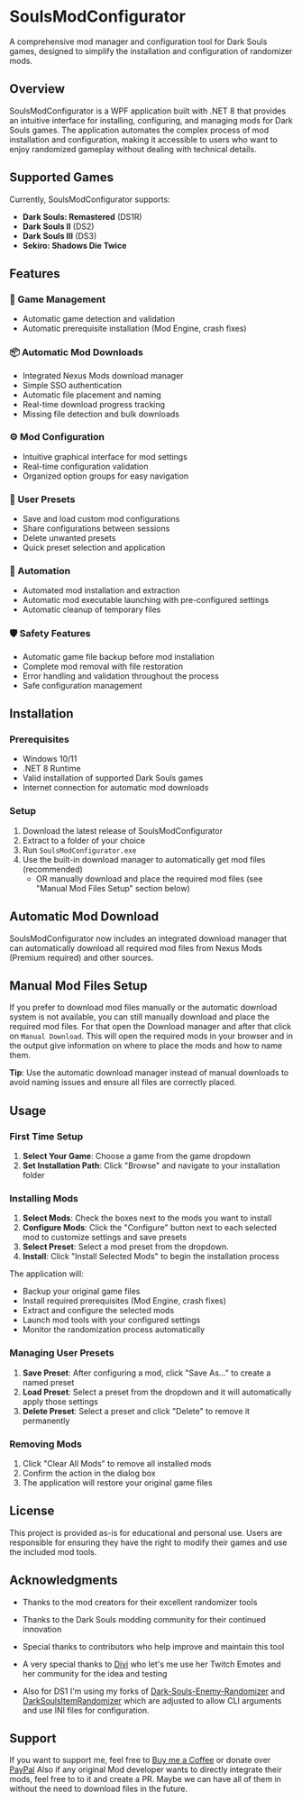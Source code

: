 # SoulsModConfigurator

A comprehensive mod manager and configuration tool for Dark Souls games, designed to simplify the installation and configuration of randomizer mods.

## Overview

SoulsModConfigurator is a WPF application built with .NET 8 that provides an intuitive interface for installing, configuring, and managing mods for Dark Souls games. The application automates the complex process of mod installation and configuration, making it accessible to users who want to enjoy randomized gameplay without dealing with technical details.

## Supported Games

Currently, SoulsModConfigurator supports:

- **Dark Souls: Remastered** (DS1R)
- **Dark Souls II** (DS2)
- **Dark Souls III** (DS3)
- **Sekiro: Shadows Die Twice**

## Features

### 🎯 Game Management
- Automatic game detection and validation
- Automatic prerequisite installation (Mod Engine, crash fixes)

### 📦 Automatic Mod Downloads
- Integrated Nexus Mods download manager
- Simple SSO authentication
- Automatic file placement and naming
- Real-time download progress tracking
- Missing file detection and bulk downloads

### ⚙️ Mod Configuration
- Intuitive graphical interface for mod settings
- Real-time configuration validation
- Organized option groups for easy navigation

### 🔄 User Presets
- Save and load custom mod configurations
- Share configurations between sessions
- Delete unwanted presets
- Quick preset selection and application

### 🤖 Automation
- Automated mod installation and extraction
- Automatic mod executable launching with pre-configured settings
- Automatic cleanup of temporary files

### 🛡️ Safety Features
- Automatic game file backup before mod installation
- Complete mod removal with file restoration
- Error handling and validation throughout the process
- Safe configuration management

## Installation

### Prerequisites
- Windows 10/11
- .NET 8 Runtime
- Valid installation of supported Dark Souls games
- Internet connection for automatic mod downloads

### Setup
1. Download the latest release of SoulsModConfigurator
2. Extract to a folder of your choice
3. Run `SoulsModConfigurator.exe`
4. Use the built-in download manager to automatically get mod files (recommended)
   - OR manually download and place the required mod files (see "Manual Mod Files Setup" section below)

## Automatic Mod Download

SoulsModConfigurator now includes an integrated download manager that can automatically download all required mod files from Nexus Mods (Premium required) and other sources.

## Manual Mod Files Setup

If you prefer to download mod files manually or the automatic download system is not available, you can still manually download and place the required mod files.
For that open the Download manager and after that click on `Manual Download`. This will open the required mods in your browser and in the output give information on where to place the mods and how to name them.

**Tip**: Use the automatic download manager instead of manual downloads to avoid naming issues and ensure all files are correctly placed.

## Usage

### First Time Setup

1. **Select Your Game**: Choose a game from the game dropdown
2. **Set Installation Path**: Click "Browse" and navigate to your installation folder

### Installing Mods

1. **Select Mods**: Check the boxes next to the mods you want to install
2. **Configure Mods**: Click the "Configure" button next to each selected mod to customize settings and save presets
3. **Select Preset**: Select a mod preset from the dropdown.
4. **Install**: Click "Install Selected Mods" to begin the installation process

The application will:
- Backup your original game files
- Install required prerequisites (Mod Engine, crash fixes)
- Extract and configure the selected mods
- Launch mod tools with your configured settings
- Monitor the randomization process automatically

### Managing User Presets

1. **Save Preset**: After configuring a mod, click "Save As..." to create a named preset
2. **Load Preset**: Select a preset from the dropdown and it will automatically apply those settings
3. **Delete Preset**: Select a preset and click "Delete" to remove it permanently

### Removing Mods

1. Click "Clear All Mods" to remove all installed mods
2. Confirm the action in the dialog box
3. The application will restore your original game files

## License

This project is provided as-is for educational and personal use. Users are responsible for ensuring they have the right to modify their games and use the included mod tools.

## Acknowledgments

- Thanks to the mod creators for their excellent randomizer tools
- Thanks to the Dark Souls modding community for their continued innovation
- Special thanks to contributors who help improve and maintain this tool
- A very special thanks to [Divi](https://www.twitch.tv/divi) who let's me use her Twitch Emotes and her community for the idea and testing

- Also for DS1 I'm using my forks of [Dark-Souls-Enemy-Randomizer](https://github.com/Drommedhar/Dark-Souls-Enemy-Randomizer) and [DarkSoulsItemRandomizer](https://github.com/Drommedhar/DarkSoulsItemRandomizer) which are adjusted to allow CLI arguments and use INI files for configuration.

## Support
If you want to support me, feel free to [Buy me a Coffee](https://coff.ee/drommedhar) or donate over [PayPal](https://www.paypal.com/paypalme/drommedhar)
Also if any original Mod developer wants to directly integrate their mods, feel free to to it and create a PR. Maybe we can have all of them in without the need to download files in the future.
